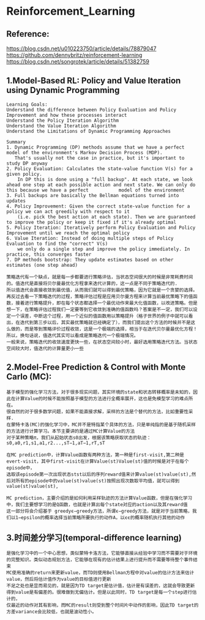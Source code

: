 Reinforcement_Learning   
=====

Reference:   
------
 https://blog.csdn.net/u010223750/article/details/78879047     
 https://github.com/dennybritz/reinforcement-learning   
 https://blog.csdn.net/songrotek/article/details/51382759

1.Model-Based RL: Policy and Value Iteration using Dynamic Programming   
-----------------	
	Learning Goals:
	Understand the difference between Policy Evaluation and Policy Improvement and how these processes interact    
	Understand the Policy Iteration Algorithm    
	Understand the Value Iteration Algorithm    
	Understand the Limitations of Dynamic Programming Approaches   

	Summary
	1. Dynamic Programming (DP) methods assume that we have a perfect model of the environment's Markov Decision Process (MDP). 
	   That's usually not the case in practice, but it's important to study DP anyway
	2. Policy Evaluation: Calculates the state-value function V(s) for a given policy. 
		In DP this is done using a "full backup". At each state, we look ahead one step at each possible action and next state. We can only do this because we have a perfect      	    model of the environment
	3. Full backups are basically the Bellman equations turned into updates    
	4. Policy Improvement: Given the correct state-value function for a policy we can act greedily with respect to it 
		(i.e. pick the best action at each state). Then we are guaranteed to improve the policy or keep it fixed if it's already optimal   
	5. Policy Iteration: Iteratively perform Policy Evaluation and Policy Improvement until we reach the optimal policy   
	6. Value Iteration: Instead of doing multiple steps of Policy Evaluation to find the "correct" V(s) 
		we only do a single step and improve the policy immediately. In practice, this converges faster     
	7. DP methods bootstrap: They update estimates based on other estimates (one step ahead)    

	策略迭代有一个缺点，就是每一步都要进行策略评估，当状态空间很大的时候是非常耗费时间的。值迭代是直接将贝尔曼最优化方程拿来迭代计算的，这一点是不同于策略迭代的.
	所以值迭代会直接收敛到最优值，从而我们就可以得到最优策略，因为它就是一个贪婪的选择。再反过去看一下策略迭代的过程，策略评估过程是应用贝尔曼方程来计算当前最优策略下的值函数，接着进行策略提升，即在每个状态都选择一个最优动作来最大化值函数，以改进策略。但是想一下，在策略评估过程我们一定要等到它收敛到准确的值函数吗？答案是不一定，我们可以设定一个误差，中断这个过程，用一个近似的值函数用以策略提升（格子世界的例子中就可以看出，在迭代到第三步以后，其实最优策略就已经确定了），而我们提出这个方法的时候并不是这么做的，而是等到策略评价过程收敛，这是一个极端的选择，相当于在迭代贝尔曼最优化方程！所以，换句话说，值迭代其实可以看成是策略迭代一个极端情况。
	一般来说，策略迭代的收敛速度更快一些，在状态空间较小时，最好选用策略迭代方法。当状态空间较大时，值迭代的计算量更小一些


2.Model-Free Prediction & Control with Monte Carlo (MC):
-----------------------------------
	基于模型的强化学习方法，对于很多现实问题，其实环境的state和状态转移概率是未知的，因此在计算Value的时候不能按照基于模型的方法进行全概率展开，这也是免模型学习的难点所在。
	很自然的对于很多数学问题，如果不能直接求解，采样的方法是个替代的方法，比如重要性采样.
	在蒙特卡洛(MC)的强化学习中，MC并不是特指某个具体的方法，只是单纯指的是基于随机采样的方法进行计算学习。本节主要讲的是通过MC计算Value的方法
	对于某种策略π，我们从起始状态s0出发，根据该策略获取状态的轨迹：s0,a0,r1,s1,a1,r2...,sT−1,aT−1,rT,sT

	在MC prediction中，计算Value函数有两种方法，第一种是first-visit,第二种是evert-visit，其中first-visit在计算Value(st)Value(st)值的时候是对于在每个episode中，
	选取该episode第一次出现状态stst以后的序列reward值来计算value(st)value(st),然后对所有的episode中的value(st)value(st)按照出现次数取平均值，就可以得到value(st)value(st),

	MC prediction，主要介绍的是如何利用采样轨迹的方法计算Value函数，但是在强化学习中，我们主要想学习的是Q函数，也就是计算出每个state对应的action以及其reward值
	这一部分将会介绍基于 greedyϵ−greedy方法，所谓ϵ−greedy方法，就是对于当前策略，我们以1−epsilon的概率选择当前策略所要执行的动作A，以ϵϵ的概率随机执行其他的动作
	
	
3.时间差分学习(temporal-difference learning)    
--------------
	是强化学习中的一个中心思想，类似蒙特卡洛方法，它能够直接从经验中学习而不需要对于环境的完整知识。类似动态规划方法，它能够在现有的估计结果上进行提升而不需要等待整个事件结束
	MC使用准确的return来更新value，而TD则使用Bellman方程中对value的估计方法来估计value，然后将估计值作为value的目标值进行更新
	不足之处也是显而易见的，就是因为TD target是估计值，估计是有误差的，这就会导致更新得到value是有偏差的。很难做到无偏估计。但是以此同时，TD target是每一个step进行估计的，
	仅最近的动作对其有影响，而MC的result则受到整个时间片中动作的影响，因此TD target的方差variance会比较低，也就是波动性小。

	
	
	
	
	
